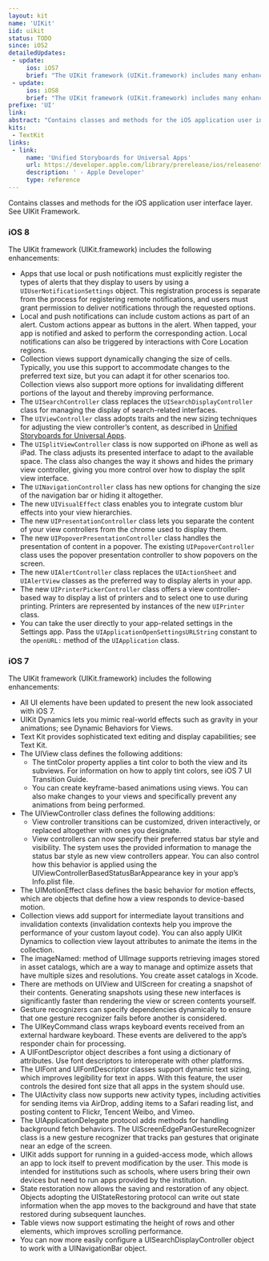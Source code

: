```yaml
---
layout: kit
name: 'UIKit'
iid: uikit
status: TODO
since: iOS2
detailedUpdates:
 - update:
     ios: iOS7
     brief: "The UIKit framework (UIKit.framework) includes many enhancements: see the content of the page."
 - update:
     ios: iOS8
     brief: "The UIKit framework (UIKit.framework) includes many enhancements: see the content of the page."
prefixe: 'UI'
link: 
abstract: "Contains classes and methods for the iOS application user interface layer. See UIKit Framework."
kits:
 - TextKit
links:
 - link:
     name: 'Unified Storyboards for Universal Apps'
     url: https://developer.apple.com/library/prerelease/ios/releasenotes/General/WhatsNewIniOS/Articles/iOS8.html#//apple_ref/doc/uid/TP40014205-SW30
     description: ' - Apple Developer'
     type: reference
---
```


Contains classes and methods for the iOS application user interface layer. See UIKit Framework.

### iOS 8

The UIKit framework (UIKit.framework) includes the following enhancements:

* Apps that use local or push notifications must explicitly register the types of alerts that they display to users by using a `UIUserNotificationSettings` object. This registration process is separate from the process for registering remote notifications, and users must grant permission to deliver notifications through the requested options.
* Local and push notifications can include custom actions as part of an alert. Custom actions appear as buttons in the alert. When tapped, your app is notified and asked to perform the corresponding action. Local notifications can also be triggered by interactions with Core Location regions.
* Collection views support dynamically changing the size of cells. Typically, you use this support to accommodate changes to the preferred text size, but you can adapt it for other scenarios too. Collection views also support more options for invalidating different portions of the layout and thereby improving performance.
* The `UISearchController` class replaces the `UISearchDisplayController` class for managing the display of search-related interfaces.
* The `UIViewController` class adopts traits and the new sizing techniques for adjusting the view controller’s content, as described in [Unified Storyboards for Universal Apps](https://developer.apple.com/library/prerelease/ios/releasenotes/General/WhatsNewIniOS/Articles/iOS8.html#//apple_ref/doc/uid/TP40014205-SW30).
* The `UISplitViewController` class is now supported on iPhone as well as iPad. The class adjusts its presented interface to adapt to the available space. The class also changes the way it shows and hides the primary view controller, giving you more control over how to display the split view interface.
* The `UINavigationController` class has new options for changing the size of the navigation bar or hiding it altogether.
* The new `UIVisualEffect` class enables you to integrate custom blur effects into your view hierarchies.
* The new `UIPresentationController` class lets you separate the content of your view controllers from the chrome used to display them.
* The new `UIPopoverPresentationController` class handles the presentation of content in a popover. The existing `UIPopoverController` class uses the popover presentation controller to show popovers on the screen.
* The new `UIAlertController` class replaces the `UIActionSheet` and `UIAlertView` classes as the preferred way to display alerts in your app.
* The new `UIPrinterPickerController` class offers a view controller-based way to display a list of printers and to select one to use during printing. Printers are represented by instances of the new `UIPrinter` class.
* You can take the user directly to your app-related settings in the Settings app. Pass the `UIApplicationOpenSettingsURLString` constant to the `openURL:` method of the `UIApplication` class.


### iOS 7

The UIKit framework (UIKit.framework) includes the following enhancements:

* All UI elements have been updated to present the new look associated with iOS 7.
* UIKit Dynamics lets you mimic real-world effects such as gravity in your animations; see Dynamic Behaviors for Views.
* Text Kit provides sophisticated text editing and display capabilities; see Text Kit.
* The UIView class defines the following additions:
  * The tintColor property applies a tint color to both the view and its subviews. For information on how to apply tint colors, see iOS 7 UI Transition Guide.
  * You can create keyframe-based animations using views. You can also make changes to your views and specifically prevent any animations from being performed.
* The UIViewController class defines the following additions:
  * View controller transitions can be customized, driven interactively, or replaced altogether with ones you designate.
  * View controllers can now specify their preferred status bar style and visibility. The system uses the provided information to manage the status bar style as new view controllers appear. You can also control how this behavior is applied using the UIViewControllerBasedStatusBarAppearance key in your app’s Info.plist file.
* The UIMotionEffect class defines the basic behavior for motion effects, which are objects that define how a view responds to device-based motion.
* Collection views add support for intermediate layout transitions and invalidation contexts (invalidation contexts help you improve the performance of your custom layout code). You can also apply UIKit Dynamics to collection view layout attributes to animate the items in the collection.
* The imageNamed: method of UIImage supports retrieving images stored in asset catalogs, which are a way to manage and optimize assets that have multiple sizes and resolutions. You create asset catalogs in Xcode.
* There are methods on UIView and UIScreen for creating a snapshot of their contents. Generating snapshots using these new interfaces is significantly faster than rendering the view or screen contents yourself.
* Gesture recognizers can specify dependencies dynamically to ensure that one gesture recognizer fails before another is considered.
* The UIKeyCommand class wraps keyboard events received from an external hardware keyboard. These events are delivered to the app’s responder chain for processing.
* A UIFontDescriptor object describes a font using a dictionary of attributes. Use font descriptors to interoperate with other platforms.
* The UIFont and UIFontDescriptor classes support dynamic text sizing, which improves legibility for text in apps. With this feature, the user controls the desired font size that all apps in the system should use.
* The UIActivity class now supports new activity types, including activities for sending items via AirDrop, adding items to a Safari reading list, and posting content to Flickr, Tencent Weibo, and Vimeo.
* The UIApplicationDelegate protocol adds methods for handling background fetch behaviors.
The UIScreenEdgePanGestureRecognizer class is a new gesture recognizer that tracks pan gestures that originate near an edge of the screen.
* UIKit adds support for running in a guided-access mode, which allows an app to lock itself to prevent modification by the user. This mode is intended for institutions such as schools, where users bring their own devices but need to run apps provided by the institution.
* State restoration now allows the saving and restoration of any object. Objects adopting the UIStateRestoring protocol can write out state information when the app moves to the background and have that state restored during subsequent launches.
* Table views now support estimating the height of rows and other elements, which improves scrolling performance.
* You can now more easily configure a UISearchDisplayController object to work with a UINavigationBar object.
